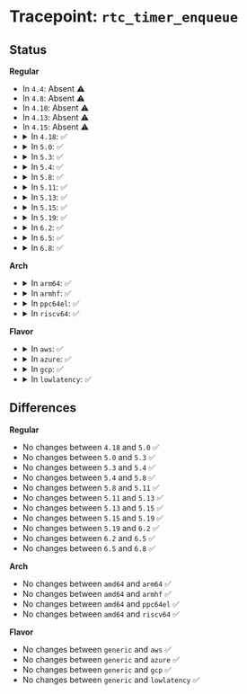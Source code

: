 # Tracepoint: <code>rtc_timer_enqueue</code>

## Status
<b>Regular</b>
<ul>
<li>
In <code>4.4</code>: Absent ⚠️
</li>
<li>
In <code>4.8</code>: Absent ⚠️
</li>
<li>
In <code>4.10</code>: Absent ⚠️
</li>
<li>
In <code>4.13</code>: Absent ⚠️
</li>
<li>
In <code>4.15</code>: Absent ⚠️
</li>
<li>
<details>
<summary>In <code>4.18</code>: ✅</summary>

Event:

```c
struct trace_event_raw_rtc_timer_class {
    struct trace_entry ent;
    struct rtc_timer *timer;
    ktime_t expires;
    ktime_t period;
    char __data[0];
};
```
Function:

```c
void trace_event_raw_event_rtc_timer_class(void *__data, struct rtc_timer *timer);
```
</details>
</li>
<li>
<details>
<summary>In <code>5.0</code>: ✅</summary>

Event:

```c
struct trace_event_raw_rtc_timer_class {
    struct trace_entry ent;
    struct rtc_timer *timer;
    ktime_t expires;
    ktime_t period;
    char __data[0];
};
```
Function:

```c
void trace_event_raw_event_rtc_timer_class(void *__data, struct rtc_timer *timer);
```
</details>
</li>
<li>
<details>
<summary>In <code>5.3</code>: ✅</summary>

Event:

```c
struct trace_event_raw_rtc_timer_class {
    struct trace_entry ent;
    struct rtc_timer *timer;
    ktime_t expires;
    ktime_t period;
    char __data[0];
};
```
Function:

```c
void trace_event_raw_event_rtc_timer_class(void *__data, struct rtc_timer *timer);
```
</details>
</li>
<li>
<details>
<summary>In <code>5.4</code>: ✅</summary>

Event:

```c
struct trace_event_raw_rtc_timer_class {
    struct trace_entry ent;
    struct rtc_timer *timer;
    ktime_t expires;
    ktime_t period;
    char __data[0];
};
```
Function:

```c
void trace_event_raw_event_rtc_timer_class(void *__data, struct rtc_timer *timer);
```
</details>
</li>
<li>
<details>
<summary>In <code>5.8</code>: ✅</summary>

Event:

```c
struct trace_event_raw_rtc_timer_class {
    struct trace_entry ent;
    struct rtc_timer *timer;
    ktime_t expires;
    ktime_t period;
    char __data[0];
};
```
Function:

```c
void trace_event_raw_event_rtc_timer_class(void *__data, struct rtc_timer *timer);
```
</details>
</li>
<li>
<details>
<summary>In <code>5.11</code>: ✅</summary>

Event:

```c
struct trace_event_raw_rtc_timer_class {
    struct trace_entry ent;
    struct rtc_timer *timer;
    ktime_t expires;
    ktime_t period;
    char __data[0];
};
```
Function:

```c
void trace_event_raw_event_rtc_timer_class(void *__data, struct rtc_timer *timer);
```
</details>
</li>
<li>
<details>
<summary>In <code>5.13</code>: ✅</summary>

Event:

```c
struct trace_event_raw_rtc_timer_class {
    struct trace_entry ent;
    struct rtc_timer *timer;
    ktime_t expires;
    ktime_t period;
    char __data[0];
};
```
Function:

```c
void trace_event_raw_event_rtc_timer_class(void *__data, struct rtc_timer *timer);
```
</details>
</li>
<li>
<details>
<summary>In <code>5.15</code>: ✅</summary>

Event:

```c
struct trace_event_raw_rtc_timer_class {
    struct trace_entry ent;
    struct rtc_timer *timer;
    ktime_t expires;
    ktime_t period;
    char __data[0];
};
```
Function:

```c
void trace_event_raw_event_rtc_timer_class(void *__data, struct rtc_timer *timer);
```
</details>
</li>
<li>
<details>
<summary>In <code>5.19</code>: ✅</summary>

Event:

```c
struct trace_event_raw_rtc_timer_class {
    struct trace_entry ent;
    struct rtc_timer *timer;
    ktime_t expires;
    ktime_t period;
    char __data[0];
};
```
Function:

```c
void trace_event_raw_event_rtc_timer_class(void *__data, struct rtc_timer *timer);
```
</details>
</li>
<li>
<details>
<summary>In <code>6.2</code>: ✅</summary>

Event:

```c
struct trace_event_raw_rtc_timer_class {
    struct trace_entry ent;
    struct rtc_timer *timer;
    ktime_t expires;
    ktime_t period;
    char __data[0];
};
```
Function:

```c
void trace_event_raw_event_rtc_timer_class(void *__data, struct rtc_timer *timer);
```
</details>
</li>
<li>
<details>
<summary>In <code>6.5</code>: ✅</summary>

Event:

```c
struct trace_event_raw_rtc_timer_class {
    struct trace_entry ent;
    struct rtc_timer *timer;
    ktime_t expires;
    ktime_t period;
    char __data[0];
};
```
Function:

```c
void trace_event_raw_event_rtc_timer_class(void *__data, struct rtc_timer *timer);
```
</details>
</li>
<li>
<details>
<summary>In <code>6.8</code>: ✅</summary>

Event:

```c
struct trace_event_raw_rtc_timer_class {
    struct trace_entry ent;
    struct rtc_timer *timer;
    ktime_t expires;
    ktime_t period;
    char __data[0];
};
```
Function:

```c
void trace_event_raw_event_rtc_timer_class(void *__data, struct rtc_timer *timer);
```
</details>
</li>
</ul>
<b>Arch</b>
<ul>
<li>
<details>
<summary>In <code>arm64</code>: ✅</summary>

Event:

```c
struct trace_event_raw_rtc_timer_class {
    struct trace_entry ent;
    struct rtc_timer *timer;
    ktime_t expires;
    ktime_t period;
    char __data[0];
};
```
Function:

```c
void trace_event_raw_event_rtc_timer_class(void *__data, struct rtc_timer *timer);
```
</details>
</li>
<li>
<details>
<summary>In <code>armhf</code>: ✅</summary>

Event:

```c
struct trace_event_raw_rtc_timer_class {
    struct trace_entry ent;
    struct rtc_timer *timer;
    ktime_t expires;
    ktime_t period;
    char __data[0];
};
```
Function:

```c
void trace_event_raw_event_rtc_timer_class(void *__data, struct rtc_timer *timer);
```
</details>
</li>
<li>
<details>
<summary>In <code>ppc64el</code>: ✅</summary>

Event:

```c
struct trace_event_raw_rtc_timer_class {
    struct trace_entry ent;
    struct rtc_timer *timer;
    ktime_t expires;
    ktime_t period;
    char __data[0];
};
```
Function:

```c
void trace_event_raw_event_rtc_timer_class(void *__data, struct rtc_timer *timer);
```
</details>
</li>
<li>
<details>
<summary>In <code>riscv64</code>: ✅</summary>

Event:

```c
struct trace_event_raw_rtc_timer_class {
    struct trace_entry ent;
    struct rtc_timer *timer;
    ktime_t expires;
    ktime_t period;
    char __data[0];
};
```
Function:

```c
void trace_event_raw_event_rtc_timer_class(void *__data, struct rtc_timer *timer);
```
</details>
</li>
</ul>
<b>Flavor</b>
<ul>
<li>
<details>
<summary>In <code>aws</code>: ✅</summary>

Event:

```c
struct trace_event_raw_rtc_timer_class {
    struct trace_entry ent;
    struct rtc_timer *timer;
    ktime_t expires;
    ktime_t period;
    char __data[0];
};
```
Function:

```c
void trace_event_raw_event_rtc_timer_class(void *__data, struct rtc_timer *timer);
```
</details>
</li>
<li>
<details>
<summary>In <code>azure</code>: ✅</summary>

Event:

```c
struct trace_event_raw_rtc_timer_class {
    struct trace_entry ent;
    struct rtc_timer *timer;
    ktime_t expires;
    ktime_t period;
    char __data[0];
};
```
Function:

```c
void trace_event_raw_event_rtc_timer_class(void *__data, struct rtc_timer *timer);
```
</details>
</li>
<li>
<details>
<summary>In <code>gcp</code>: ✅</summary>

Event:

```c
struct trace_event_raw_rtc_timer_class {
    struct trace_entry ent;
    struct rtc_timer *timer;
    ktime_t expires;
    ktime_t period;
    char __data[0];
};
```
Function:

```c
void trace_event_raw_event_rtc_timer_class(void *__data, struct rtc_timer *timer);
```
</details>
</li>
<li>
<details>
<summary>In <code>lowlatency</code>: ✅</summary>

Event:

```c
struct trace_event_raw_rtc_timer_class {
    struct trace_entry ent;
    struct rtc_timer *timer;
    ktime_t expires;
    ktime_t period;
    char __data[0];
};
```
Function:

```c
void trace_event_raw_event_rtc_timer_class(void *__data, struct rtc_timer *timer);
```
</details>
</li>
</ul>

## Differences
<b>Regular</b>
<ul>
<li>
No changes between <code>4.18</code> and <code>5.0</code> ✅
</li>
<li>
No changes between <code>5.0</code> and <code>5.3</code> ✅
</li>
<li>
No changes between <code>5.3</code> and <code>5.4</code> ✅
</li>
<li>
No changes between <code>5.4</code> and <code>5.8</code> ✅
</li>
<li>
No changes between <code>5.8</code> and <code>5.11</code> ✅
</li>
<li>
No changes between <code>5.11</code> and <code>5.13</code> ✅
</li>
<li>
No changes between <code>5.13</code> and <code>5.15</code> ✅
</li>
<li>
No changes between <code>5.15</code> and <code>5.19</code> ✅
</li>
<li>
No changes between <code>5.19</code> and <code>6.2</code> ✅
</li>
<li>
No changes between <code>6.2</code> and <code>6.5</code> ✅
</li>
<li>
No changes between <code>6.5</code> and <code>6.8</code> ✅
</li>
</ul>
<b>Arch</b>
<ul>
<li>
No changes between <code>amd64</code> and <code>arm64</code> ✅
</li>
<li>
No changes between <code>amd64</code> and <code>armhf</code> ✅
</li>
<li>
No changes between <code>amd64</code> and <code>ppc64el</code> ✅
</li>
<li>
No changes between <code>amd64</code> and <code>riscv64</code> ✅
</li>
</ul>
<b>Flavor</b>
<ul>
<li>
No changes between <code>generic</code> and <code>aws</code> ✅
</li>
<li>
No changes between <code>generic</code> and <code>azure</code> ✅
</li>
<li>
No changes between <code>generic</code> and <code>gcp</code> ✅
</li>
<li>
No changes between <code>generic</code> and <code>lowlatency</code> ✅
</li>
</ul>
